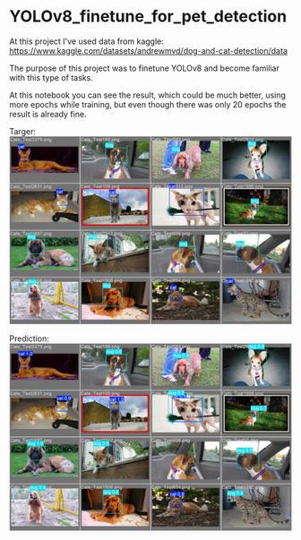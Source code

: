 # YOLOv8_finetune_for_pet_detection

At this project I've used data from kaggle: https://www.kaggle.com/datasets/andrewmvd/dog-and-cat-detection/data

The purpose of this project was to finetune YOLOv8 and become familiar with this type of tasks.

At this notebook you can see the result, which could be much better, using more epochs while training, but even though there was only 20 epochs the result is already fine.

Targer:
![alt text](val_batch0_labels.jpg "Target")

Prediction:
![alt text](val_batch0_pred.jpg "Prediction")
